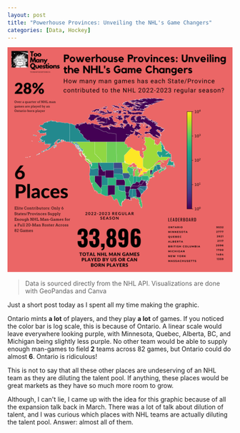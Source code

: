 ```yaml
---
layout: post
title: "Powerhouse Provinces: Unveiling the NHL's Game Changers"
categories: [Data, Hockey]
---
```

![](/images/Powerhouse_Provinces.png)

> Data is sourced directly from the NHL API. Visualizations are done with GeoPandas and Canva

Just a short post today as I spent all my time making the graphic. 

Ontario mints **a lot** of players, and they play **a lot** of games. If you noticed the color bar is log scale, this is because of Ontario. A linear scale would leave everywhere looking purple, with Minnesota, Quebec, Alberta, BC, and Michigan being slightly less purple. No other team would be able to supply enough man-games to field **2** teams across 82 games, but Ontario could do almost **6**. Ontario is ridiculous!

This is not to say that all these other places are undeserving of an NHL team as they are diluting the talent pool. If anything, these places would be great markets as they have so much more room to grow. 

Although, I can't lie, I came up with the idea for this graphic because of all the expansion talk back in March. There was a lot of talk about dilution of talent, and I was curious which places with NHL teams are actually diluting the talent pool. Answer: almost all of them.


